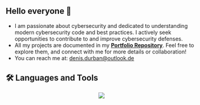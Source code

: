 ## Hello everyone 👋

- I am passionate about cybersecurity and dedicated to understanding modern cybersecurity code and best practices. I actively seek opportunities to contribute to and improve cybersecurity defenses.
- All my projects are documented in my **[Portfolio Repository](https://github.com/EkkoN7/Portfolio)**. Feel free to explore them, and connect with me for more details or collaboration!
- You can reach me at: [denis.durban@outlook.de](mailto:denis.durban@outlook.de)

## 🛠️ Languages and Tools

<p align="center">
  <img src="https://skillicons.dev/icons?i=python,fastapi" /> 
</p>
